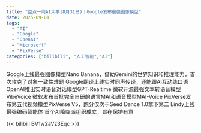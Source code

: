 ```yaml
---
title: "盘点一周AI大事(8月31日)｜Google发布最强图像模型"
date: 2025-09-01
tags:
  - "AI"
  - "Google"
  - "OpenAI"
  - "Microsoft"
  - "PixVerse"
categories: ["bilibili", "人工智能","AI"]
---
```


Google上线最强图像模型Nano Banana，借助Gemini的世界知识和推理能力，首次攻克了对象一致性难题
Google翻译上线实时同声传译，还能跟AI互动练口语
OpenAI推出实时语音对话模型GPT-Realtime
微软开源最强文本转语音模型VibeVoice
微软发布首批完全自研的语言MAI和语音模型MAI-Voice
PixVerse发布第五代视频模型PixVerse V5，跑分仅次于Seed Dance 1.0拿下第二
Lindy上线最强编码智能体
首个AI降临派组织成立，旨在保护有意

{{< bilibili BV1w2aVz3Eqc >}}